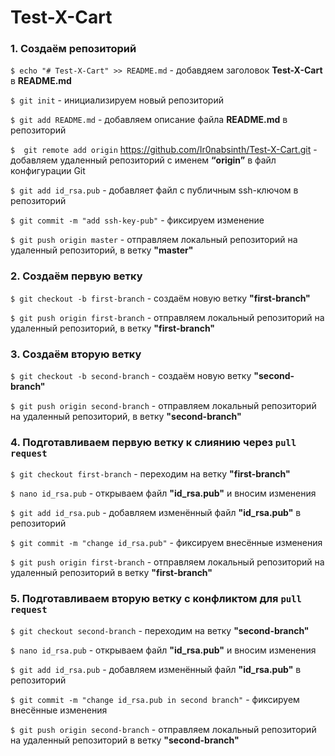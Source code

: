 # Test-X-Cart

### 1. Создаём репозиторий
`$ echo "# Test-X-Cart" >> README.md` - добавдяем заголовок **Test-X-Cart** в **README.md**

`$ git init` - инициализируем новый репозиторий

`$ git add README.md` - добавляем описание файла **README.md** в репозиторий

`$  git remote add origin` https://github.com/Ir0nabsinth/Test-X-Cart.git - добавляем удаленный репозиторий с именем **“origin”** в файл конфигурации Git

`$ git add id_rsa.pub` - добавляет файл с публичным ssh-ключом в репозиторий

`$ git commit -m "add ssh-key-pub"` - фиксируем изменение

`$ git push origin master` - отправляем локальный репозиторий на удаленный репозиторий, в ветку **"master"**

### 2. Создаём первую ветку
`$ git checkout -b first-branch` - создаём новую ветку **"first-branch"**

`$ git push origin first-branch` - отправляем локальный репозиторий на удаленный репозиторий, в ветку **"first-branch"**

### 3. Создаём вторую ветку
`$ git checkout -b second-branch` - создаём новую ветку **"second-branch"**

`$ git push origin second-branch` - отправляем локальный репозиторий на удаленный репозиторий, в ветку **"second-branch"**

### 4. Подготавливаем первую ветку к слиянию через `pull request`
`$ git checkout first-branch` - переходим на ветку **"first-branch"**

`$ nano id_rsa.pub` - открываем файл **"id_rsa.pub"** и вносим изменения 

`$ git add id_rsa.pub` - добавляем изменённый файл **"id_rsa.pub"** в репозиторий

`$ git commit -m "change id_rsa.pub"` - фиксируем внесённые изменения

`$ git push origin first-branch` - отправляем локальный репозиторий на удаленный репозиторий в ветку **"first-branch"**

### 5. Подготавливаем вторую ветку с конфликтом для `pull request`
`$ git checkout second-branch` - переходим на ветку **"second-branch"**

`$ nano id_rsa.pub` - открываем файл **"id_rsa.pub"** и вносим изменения

`$ git add id_rsa.pub` - добавляем изменённый файл **"id_rsa.pub"** в репозиторий

`$ git commit -m "change id_rsa.pub in second branch"` - фиксируем внесённые изменения

`$ git push origin second-branch` - отправляем локальный репозиторий на удаленный репозиторий в ветку **"second-branch"**
